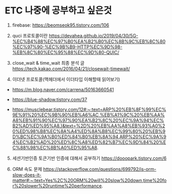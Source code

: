 # ETC 나중에 공부하고 싶은것
1. firebase: https://beomseok95.tistory.com/106

2. quci 프로토콜이란
https://devahea.github.io/2019/04/30/5G-%EC%B4%88%EC%97%B0%EA%B2%B0%EC%8B%9C%EB%8C%80%EC%97%90-%EC%9B%B9-HTTP%EC%9D%98-%EB%8C%80%EC%95%88%EC%9D%80-QUIC/

3. close_wait & time_wait 최종 분석 글
https://tech.kakao.com/2016/04/21/closewait-timewait/

4. 이더넷 프로토콜(맥헤더에서 이더타입 이해할때 읽어보기)
- https://m.blog.naver.com/carrena/50163660541

- https://blue-shadow.tistory.com/37

- https://musclebear.tistory.com/12#:~:text=ARP%20%EB%8F%99%EC%9E%91%20%EC%9B%90%EB%A6%AC,%EB%A1%9C%20%EB%AA%A8%EB%91%90%EC%97%90%EA%B2%8C%20%EC%9A%94%EC%B2%AD%ED%95%A8.)&text=%2D%20%EB%AA%A8%EB%93%A0%20%ED%98%B8%EC%8A%A4%ED%8A%B8%EC%99%80%20%EB%9D%BC%EC%9A%B0%ED%84%B0%EB%8A%94,ARP%20%EC%9A%94%EC%B2%AD%20%ED%8C%A8%ED%82%B7%EC%9D%84%20%EC%88%98%EC%8B%A0%ED%95%A8.


5. 세션기반인증 토큰기반 인증에 대해서 공부하기
https://dooopark.tistory.com/6


6. ORM 속도 문제
https://stackoverflow.com/questions/699792/is-orm-slow-does-it-matter#:~:text=Yes%2C%20ORM%20will%20slow%20down,time%20for%20slower%20runtime%20performance.
